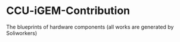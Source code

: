 # CCU-iGEM-Contribution
The blueprints of hardware components (all works are generated by Soliworkers)
